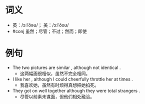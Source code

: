 # 词义
- 英：/ɔːlˈðəʊ/； 美：/ɔːlˈðoʊ/
- #conj 虽然；尽管；不过；然而；即使
# 例句
- The two pictures are similar , although not identical .
	- 这两幅画很相似，虽然不完全相同。
- I like her , although I could cheerfully throttle her at times .
	- 我喜欢她，虽然有时烦得真想把她掐死。
- They got on well together although they were total strangers .
	- 尽管以前素未谋面，但他们相处融洽。
